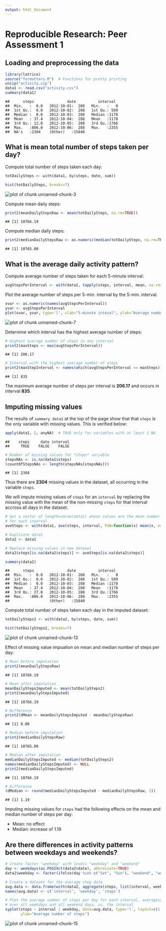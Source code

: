 ```yaml
---
output: html_document
---
```

# Reproducible Research: Peer Assessment 1

## Loading and preprocessing the data


```r
library(lattice)
source("formatters.R")  # Functions for pretty printing
unzip("activity.zip")
data1 <- read.csv("activity.csv")
summary(data1)
```

```
##      steps               date          interval   
##  Min.   :  0.0   2012-10-01:  288   Min.   :   0  
##  1st Qu.:  0.0   2012-10-02:  288   1st Qu.: 589  
##  Median :  0.0   2012-10-03:  288   Median :1178  
##  Mean   : 37.4   2012-10-04:  288   Mean   :1178  
##  3rd Qu.: 12.0   2012-10-05:  288   3rd Qu.:1766  
##  Max.   :806.0   2012-10-06:  288   Max.   :2355  
##  NA's   :2304    (Other)   :15840
```
## What is mean total number of steps taken per day?
Compute total number of steps taken each day:

```r
totDailySteps <- with(data1, by(steps, date, sum))
```

```r
hist(totDailySteps, breaks=7)
```

![plot of chunk unnamed-chunk-3](figure/unnamed-chunk-3.png) 

Compute mean daily steps:

```r
print2(meanDailyStepsRaw <- mean(totDailySteps, na.rm=TRUE))
```

```
## [1] 10766.19
```
Compute median daily steps:

```r
print2(medianDailyStepsRaw <- as.numeric(median(totDailySteps, na.rm=TRUE)))
```

```
## [1] 10765.00
```

## What is the average daily activity pattern?
Compute average number of steps taken for each 5-minute interval:

```r
avgStepsPerInterval <- with(data1, tapply(steps, interval, mean, na.rm=TRUE))
```

Plot the average number of steps per 5-min. interval by the 5-min. interval.


```r
xvar <- as.numeric(names(avgStepsPerInterval)) 
yvar <- avgStepsPerInterval
plot(xvar, yvar, type='l', xlab="5-minute inteval", ylab="Average number of steps")
```

![plot of chunk unnamed-chunk-7](figure/unnamed-chunk-7.png) 

Determine which interval has the highest average number of steps:


```r
# Highest average number of steps in any interval
print2(maxSteps <- max(avgStepsPerInterval))
```

```
## [1] 206.17
```

```r
# Interval with the highest average number of steps
print2(maxStepInterval <- names(which(avgStepsPerInterval == maxSteps)))
```

```
## [1] 835
```
The maximum average number of steps per interval is **206.17** and occurs 
in interval **835**.

## Imputing missing values

The results of `summary data1` at the top of the page show that that `steps` is
the only variable with missing values.  This is verified below:


```r
apply(data1, 2, anyNA)  # TRUE only for variables with at least 1 NA
```

```
##    steps     date interval 
##     TRUE    FALSE    FALSE
```


```r
# Number of missing values for *steps* variable
stepsNAs <- is.na(data1$steps)
(countOfStepsNAs <- length(stepsNAs[stepsNAs]))
```

```
## [1] 2304
```

Thus there are **2304** missing values in the dataset, all occurring
in the variable `steps`.

We will impute missing values of `steps` for an `interval` by replacing the
missing value with the mean of the non-missing `steps` for that interval accross
all days in the dataset.


```r
# Get a vector of length==nrow(data1) whose values are the mean number of steps
# for each inverval
aveSteps <- with(data1, ave(steps, interval, FUN=function(x) mean(x, na.rm=TRUE)))

# Duplicate data1
data2 <- data1

# Replace missing values in new dataset
data2$steps[is.na(data2$steps)] <- aveSteps[is.na(data2$steps)]

summary(data2)
```

```
##      steps               date          interval   
##  Min.   :  0.0   2012-10-01:  288   Min.   :   0  
##  1st Qu.:  0.0   2012-10-02:  288   1st Qu.: 589  
##  Median :  0.0   2012-10-03:  288   Median :1178  
##  Mean   : 37.4   2012-10-04:  288   Mean   :1178  
##  3rd Qu.: 27.0   2012-10-05:  288   3rd Qu.:1766  
##  Max.   :806.0   2012-10-06:  288   Max.   :2355  
##                  (Other)   :15840
```
Compute total number of steps taken each day in the imputed dataset:

```r
totDailySteps2 <- with(data2, by(steps, date, sum))
```

```r
hist(totDailySteps2, breaks=7)
```

![plot of chunk unnamed-chunk-13](figure/unnamed-chunk-13.png) 

Effect of missing value impuation on mean and median number of steps per day:

```r
# Mean before imputation
print2(meanDailyStepsRaw)
```

```
## [1] 10766.19
```

```r
# Mean after imputation
meanDailyStepsImputed <- mean(totDailySteps2)
print2(meanDailyStepsImputed)
```

```
## [1] 10766.19
```

```r
# Difference
print2(dMean <- meanDailyStepsImputed - meanDailyStepsRaw)
```

```
## [1] 0.00
```

```r
# Median before imputation
print2(medianDailyStepsRaw)
```

```
## [1] 10765.00
```

```r
# Median after imputation
medianDailyStepsImputed <- median(totDailySteps2)
names(medianDailyStepsImputed) <- NULL
print2(medianDailyStepsImputed)
```

```
## [1] 10766.19
```

```r
# Difference
(dMedian <- round(medianDailyStepsImputed - medianDailyStepsRaw, 2))
```

```
## [1] 1.19
```

Imputing missing values for `steps` had the following effects on the mean and
median number of steps per day:
* Mean: no effect
* Median: increase of 1.19

## Are there differences in activity patterns between weekdays and weekends?


```r
# Create factor "weekday" with levels "weekday" and "weekend"
day <- weekdays(as.POSIXct(data2$date), abbreviate=TRUE)
data2$weekday <- factor(ifelse(day %in% c("Sat", "Sun"), "weekend", "weekday"))

# Create a dataset for the average step data
avg.data <- data.frame(with(data2, aggregate(steps, list(interval, weekday), mean)))
names(avg.data) <- c('interval', 'weekday', 'steps')

# Plot the average number of steps per day for each interval, averagesd separately 
# over all weekdays and all weekend days, vs. the interval
xyplot(steps ~ interval | weekday, data=avg.data, type='l', layout=c(1,2), xlab="Interval",
       ylab="Average number of steps")
```

![plot of chunk unnamed-chunk-15](figure/unnamed-chunk-15.png) 

